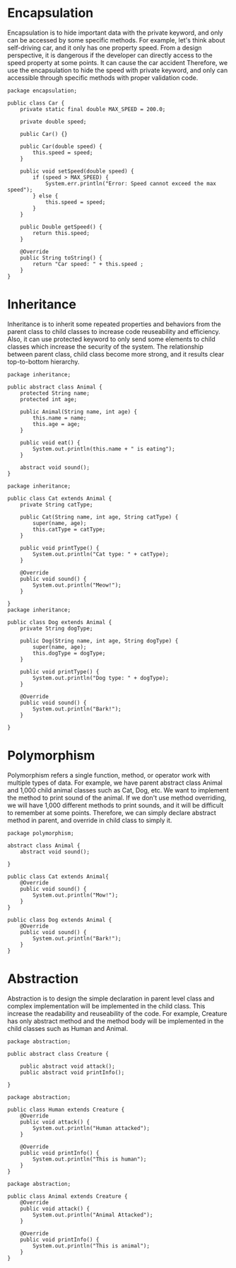 # **Encapsulation** 
Encapsulation is to hide important data with the private keyword, and only can be accessed by some specific methods. 
For example, let's think about self-driving car, and it only has one property speed. From a design perspective, it is 
dangerous if the developer can directly access to the speed property at some points. It can cause the car accident 
Therefore, we use the encapsulation to hide the speed with private keyword, and only can accessible through specific methods 
with proper validation code. 

```
package encapsulation;

public class Car {
    private static final double MAX_SPEED = 200.0; 

    private double speed; 

    public Car() {}

    public Car(double speed) {
        this.speed = speed; 
    }

    public void setSpeed(double speed) {
        if (speed > MAX_SPEED) {
            System.err.println("Error: Speed cannot exceed the max speed"); 
        } else {
            this.speed = speed; 
        }
    }

    public Double getSpeed() {
        return this.speed; 
    }

    @Override
    public String toString() {
        return "Car speed: " + this.speed ;
    }
}

```

# **Inheritance**
Inheritance is to inherit some repeated properties and behaviors from the parent class to child classes to increase code reuseability and efficiency.
Also, it can use protected keyword to only send some elements to child classes which increase the security of the system. The relationship between 
parent class, child class become more strong, and it results clear top-to-bottom hierarchy.

```
package inheritance;

public abstract class Animal {
    protected String name; 
    protected int age; 

    public Animal(String name, int age) {
        this.name = name; 
        this.age = age; 
    }

    public void eat() {
        System.out.println(this.name + " is eating"); 
    }

    abstract void sound(); 
}
```
```
package inheritance;

public class Cat extends Animal {
    private String catType; 

    public Cat(String name, int age, String catType) {
        super(name, age); 
        this.catType = catType;
    }

    public void printType() {
        System.out.println("Cat type: " + catType);
    }
    
    @Override 
    public void sound() {
        System.out.println("Meow!");
    }

}
package inheritance;

public class Dog extends Animal {
    private String dogType; 

    public Dog(String name, int age, String dogType) {
        super(name, age); 
        this.dogType = dogType;
    }

    public void printType() {
        System.out.println("Dog type: " + dogType);
    }
    
    @Override 
    public void sound() {
        System.out.println("Bark!");
    }

}
```
# **Polymorphism**
Polymorphism refers a single function, method, or operator work with multiple types of data. For example, we have parent abstract class Animal
and 1,000 child animal classes such as Cat, Dog, etc. We want to implement the method to print sound of the animal. 
If we don't use method overriding, we will have 1,000 different methods to print sounds, and it will be difficult 
to remember at some points. Therefore, we can simply declare abstract method in parent, and override in child class 
to simply it. 

```
package polymorphism;

abstract class Animal {
    abstract void sound(); 

}
```
```
public class Cat extends Animal{
    @Override
    public void sound() {
        System.out.println("Mow!");
    }
}

public class Dog extends Animal {
    @Override 
    public void sound() {
        System.out.println("Bark!"); 
    }
}
```
# **Abstraction**
Abstraction is to design the simple declaration in parent level class and complex implementation will be implemented
in the child class. This increase the readability and reuseability of the code. For example, Creature has only abstract method
and the method body will be implemented in the child classes such as Human and Animal. 

```
package abstraction;

public abstract class Creature {
    
    public abstract void attack(); 
    public abstract void printInfo(); 

}
```
```
package abstraction;

public class Human extends Creature {
    @Override
    public void attack() {
        System.out.println("Human attacked");
    }   

    @Override 
    public void printInfo() {
        System.out.println("This is human"); 
    }
}

package abstraction;

public class Animal extends Creature {
    @Override
    public void attack() {
        System.out.println("Animal Attacked");
    }   

    @Override 
    public void printInfo() {
        System.out.println("This is animal"); 
    }
}

```
